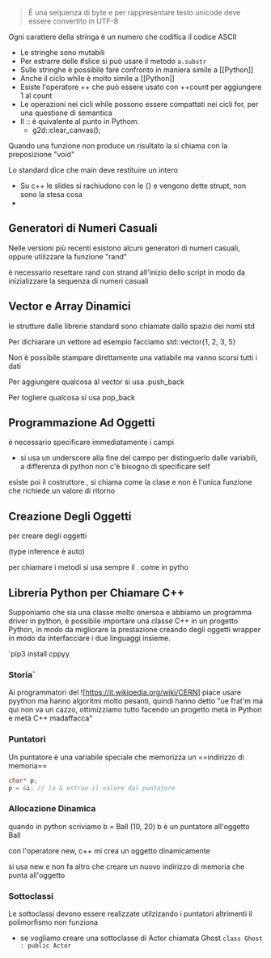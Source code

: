 > È una sequenza di byte e per rappresentare testo unicode deve essere convertito in UTF-8

Ogni carattere della stringa è un numero che codifica il codice ASCII

- Le stringhe sono mutabili
- Per estrarre delle #slice si può usare il metodo `a.substr`
- Sulle stringhe è possibile fare confronto in maniera simile a [[Python]]
- Anche il ciclo while è molto simile a [[Python]]
- Esiste l'operatore ++ che può essere usato con ++count per aggiungere 1 al count
- Le operazioni nei cicli while possono essere compattati nei cicli for, per una questione di semantica
- Il :: è quivalente al punto in Pythom.
	- g2d::clear_canvas();

Quando una funzione non produce un risultato la si chiama con la preposizione "void"

Lo standard dice che main deve restituire un intero

- Su c++ le slides si rachiudono con le {} e vengono dette strupt, non sono la stesa cosa
-

## Generatori di Numeri Casuali

Nelle versioni più recenti esistono alcuni generatori di numeri casuali, oppure utilizzare la funzione "rand"

è necessario resettare rand con strand all'inizio dello script in modo da inizializzare la sequenza di numeri casuali

## Vector e Array Dinamici

le strutture dalle librerie standard sono chiamate dallo spazio dei nomi std

Per dichiarare un vettore ad esempio facciamo std::vector{1, 2, 3, 5}

Non è possibile stampare direttamente una vatiabile ma vanno scorsi tutti i dati 

Per aggiungere qualcosa al vector si usa .push_back

Per togliere qualcosa si usa pop_back

## Programmazione Ad Oggetti

è necessario specificare immediatamente i campi

- si usa un underscore alla fine del campo per distinguerlo dalle variabili, a differenza di python non c'è bisogno di specificare self

esiste poi il costruttore , si chiama come la clase e non è l'unica funzione che richiede un valore di ritorno

## Creazione Degli Oggetti

per creare degli oggetti 

(type inference è auto)

per chiamare i metodi si usa sempre il . come in pytho

## Libreria Python per Chiamare C++

Supponiamo che sia una classe molto onersoa e abbiamo un programma driver in python, è possibile importare una classe C++ in un progetto Python, in modo da migliorare la prestazione creando degli oggetti wrapper in modo da interfacciare i due linguaggi insieme. 

`pip3 install cppyy

### Storia`

Ai programmatori del ![https://it.wikipedia.org/wiki/CERN] piace usare pyython ma hanno algoritmi molto pesanti, quindi hanno detto "ue frat'm ma qui non va un cazzo, ottimizziamo tutto facendo un progetto metà in Python e metà C++ madaffacca"

### Puntatori

Un puntatore è una variabile speciale che memorizza un ==indirizzo di memoria==

```c++
char* p;
p = &i; // la & estrae il valore dal puntatore


```

### Allocazione Dinamica

quando in python scriviamo b = Ball (10, 20) b è un puntatore all'oggetto Ball

con l'operatore new, c++ mi crea un oggetto dinamicamente 

si usa new e non fa altro che creare un nuovo indirizzo di memoria che punta all'oggetto

### Sottoclassi

Le sottoclassi devono essere realizzate utilzizando i puntatori altrimenti il polimorfismo non funziona

- se vogliamo creare una sottoclasse di Actor chiamata Ghost `class Ghost : public Actor`